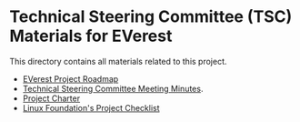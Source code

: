 # Technical Steering Committee (TSC) Materials for EVerest

This directory contains all materials related to this project.

* [EVerest Project Roadmap](ROADMAP.md)
* [Technical Steering Committee Meeting Minutes](meetings).
* [Project Charter](CHARTER.md)
* [Linux Foundation's Project Checklist](CHECKLIST.md)
